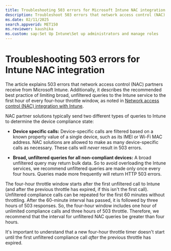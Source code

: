 ```yaml
---
title: Troubleshooting 503 errors for Microsoft Intune NAC integration
description: Troubleshoot 503 errors that network access control (NAC) partners receive from Intune, and learn about the four-hour throttle window for unfiltered queries.
ms.date: 02/11/2025
search.appverid: MET150
ms.reviewer: kaushika
ms.custom: sap:Set Up Intune\Set up administrators and manage roles
---
```

# Troubleshooting 503 errors for Intune NAC integration

The article explains 503 errors that network access control (NAC) partners receive from Microsoft Intune. Additionally, it describes the recommended best practice of limiting broad, unfiltered queries to the Intune service to the first hour of every four-hour throttle window, as noted in [Network access control (NAC) integration with Intune](/mem/intune/protect/network-access-control-integrate).

NAC partner solutions typically send two different types of queries to Intune to determine the device compliance state:

- **Device specific calls:** Device-specific calls are filtered based on a known property value of a single device, such as its IMEI or Wi-Fi MAC address. NAC solutions are allowed to make as many device-specific calls as necessary. These calls will *never* result in 503 errors.

- **Broad, unfiltered queries for all non-compliant devices:** A broad unfiltered query may return bulk data. So to avoid overloading the Intune services, we recommend unfiltered queries are made only once every four hours. Queries made more frequently will return HTTP 503 errors.

The four-hour throttle window starts after the first unfiltered call to Intune (and after the previous throttle has expired, if this isn't the first call). Unfiltered compliance calls can be repeated for the first 60 minutes without throttling. After the 60-minute interval has passed, it is followed by three hours of 503 responses. So, the four-hour window includes one hour of unlimited compliance calls and three hours of 503 throttle. Therefore, we recommend that the interval for unfiltered NAC queries be greater than four hours.

It's important to understand that a new four-hour throttle timer doesn't start until the first unfiltered compliance call *after* the previous throttle has expired.
